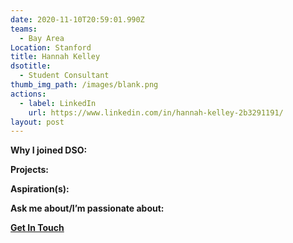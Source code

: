 ```yaml
---
date: 2020-11-10T20:59:01.990Z
teams:
  - Bay Area
Location: Stanford
title: Hannah Kelley
dsotitle:
  - Student Consultant
thumb_img_path: /images/blank.png
actions:
  - label: LinkedIn
    url: https://www.linkedin.com/in/hannah-kelley-2b3291191/
layout: post
---
```

**Why I joined DSO:**

**Projects:**

**Aspiration(s):**

**Ask me about/I’m passionate about:** 

**[Get In Touch](mailto:hannahkelley@dsoglobal.org)**